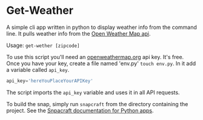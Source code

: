 # Get-Weather
A simple cli app written in python to display weather info from the command line.
It pulls weather info from the [Open Weather Map api](https://openweathermap.org/current).

Usage: `get-wether [zipcode]`

To use this script you'll need an [openweathermap.org](https://openweathermap.org/api) api key. It's free. 
Once you have your key, create a file named 'env.py' `touch env.py`. In it add a variable called `api_key`.
```python
api_key='hereYouPlaceYourAPIKey'
```
The script imports the `api_key` variable and uses it in all API requests.

To build the snap, simply run `snapcraft` from the directory containing the project. 
See the [Snpacraft documentation for Python apps](https://snapcraft.io/docs/python-apps).